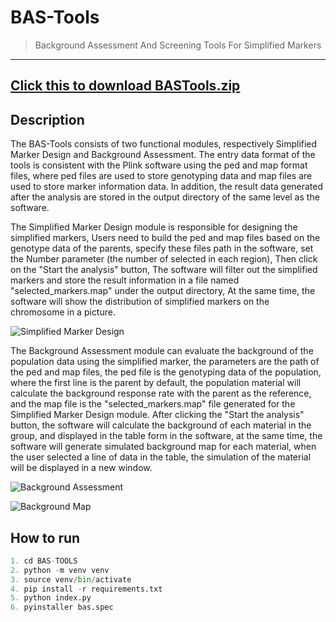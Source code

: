 # BAS-Tools

> Background Assessment And Screening Tools For Simplified Markers
---

## [Click this to download BASTools.zip](https://gitee.com/bmstc/bas-tools/releases/download/V1.0.0/BASTools.zip)

## Description

The BAS-Tools consists of two functional modules, respectively Simplified Marker Design and Background Assessment. The entry data format of the tools is consistent with the Plink software using the ped and map format files, where ped files are used to store genotyping data and map files are used to store marker information data. In addition, the result data generated after the analysis are stored in the output directory of the same level as the software.

The Simplified Marker Design module is responsible for designing the simplified markers, Users need to build the ped and map files based on the genotype data of the parents, specify these files path in the software, set the Number parameter (the number of selected in each region), Then click on the "Start the analysis" button, The software will filter out the simplified markers and store the result information in a file named "selected_markers.map" under the output directory, At the same time, the software will show the distribution of simplified markers on the chromosome in a picture.

![Simplified Marker Design](https://foruda.gitee.com/images/1706247584586742233/1decaa18_1214041.png)

The Background Assessment module can evaluate the background of the population data using the simplified marker, the parameters are the path of the ped and map files, the ped file is the genotyping data of the population, where the first line is the parent by default, the population material will calculate the background response rate with the parent as the reference, and the map file is the "selected_markers.map" file generated for the Simplified Marker Design module. After clicking the "Start the analysis" button, the software will calculate the background of each material in the group, and displayed in the table form in the software, at the same time, the software will generate simulated background map for each material, when the user selected a line of data in the table, the simulation of the material will be displayed in a new window.

![Background Assessment](https://foruda.gitee.com/images/1706247604115802721/f48a50b8_1214041.png)

![Background Map](https://foruda.gitee.com/images/1706247692970199392/79018be0_1214041.png)

## How to run

```python
1. cd BAS-TOOLS
2. python -m venv venv
3. source venv/bin/activate
4. pip install -r requirements.txt
5. python index.py
6. pyinstaller bas.spec
```